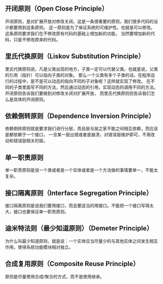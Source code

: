 ## 开闭原则（Open Close Principle）

开闭原则，是对扩展开放对修改关闭。这是一条很重要的原则，我们很多代码的设计都要用到这条原则。
这一原则是为了保证系统的可维护性。也就是可以修改。这条原则要求我们在不修改原有代码的基础上增加新的功能，
当然要增加新的代码，只是不修改原来的代码。

## 里氏代换原则（Liskov Substitution Principle）

里氏代换原则说，凡是父类出现的地方，子类一定可以代替父类。也就是说，父类的引用（指针）可以指向子类的对象。
那么一个父类有多个子类的话，在程序运行的过程中，是不是可以动态的指向不同的子对象呢？这样就实现了修改。
在不同的子类里面写不同的方法，然后通过动态的引用，实现动态的调用不同的方法。开闭原则告诉我们要做到对修改关闭对扩展开放，
而里氏代换原则则告诉我们怎么是具体的开闭原则。

## 依赖倒转原则（Dependence Inversion Principle）

依赖倒转原则就是要求我们进行分层，而且层与层之家不能之间相互依赖，而应该是都依赖于一个接口，
一旦某一层出错或者是崩溃，对错误层维护即可，不用改动和错误层相关的层。

## 单一职责原则

单一职责原则是说一个类或者是一个实体或者是一个方法做的事情要单一，不能太复杂。

## 接口隔离原则（Interface Segregation Principle）

接口隔离原则是说我们要用接口，而且要适当的用接口。不能把一个接口写得太大，接口也要保证单一职责原则。

## 迪米特法则（最少知道原则）（Demeter Principle）

为什么叫最少知道原则，就是说：一个实体应当尽量少的与其他实体之间发生相互作用，使得系统功能模块相对独立。

## 合成复用原则（Composite Reuse Principle）

原则是尽量使用合成/聚合的方式，而不是使用继承。